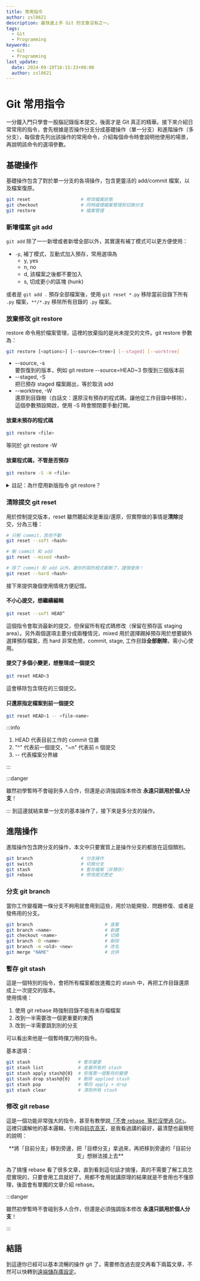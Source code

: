 ```yaml
---
title: 常用指令
author: zsl0621
description: 最快速上手 Git 的文章沒有之一。
tags:
  - Git
  - Programming
keywords:
  - Git
  - Programming
last_update:
  date: 2024-09-10T16:15:33+08:00
  author: zsl0621
---
```


# Git 常用指令

一分鐘入門只學會一股腦記錄版本提交，後面才是 Git 真正的精華。接下來介紹日常常用的指令，會先根據是否操作分支分成基礎操作（單一分支）和進階操作（多分支），每個會先列出該操作的常用命令，介紹每個命令時會說明他使用的場景，再說明該命令的選項參數。



## 基礎操作
基礎操作包含了對於單一分支的各項操作，包含更靈活的 add/commit 檔案，以及檔案復原。
```sh
git reset                   # 修改檔案狀態
git checkout                # 同時處理檔案管理和切換分支
git restore                 # 檔案管理
```


### 新增檔案 git add
`git add` 除了一一新增或者新增全部以外，其實還有補丁模式可以更方便使用：
- `-p`, 補丁模式，互動式加入預存，常用選項為
  - y, yes
  - n, no
  - d, 該檔案之後都不要加入
  - s, 切成更小的區塊 (hunk)

或者是 `git add .` 預存全部檔案後，使用 `git reset *.py` 移除當前目錄下所有 `.py` 檔案，`**/*.py` 移除所有目錄的 `.py` 檔案。


### 放棄修改 git restore
restore 命令用於檔案管理，這裡的放棄指的是尚未提交的文件。git restore 參數為：

```sh
git restore [<options>] [--source=<tree>] [--staged] [--worktree]
```

- --source, -s  
  要恢復到的版本，例如 git restore --source=HEAD~3 恢復到三個版本前
- --staged, -S  
  把已預存 staged 檔案踢出，等於取消 add
- --worktree, -W  
  還原到目錄樹（白話文：還原沒有預存的程式碼，讓他從工作目錄中移除），這個參數預設開啟，使用 -S 時會關閉要手動打開。

#### 放棄未預存的程式碼
```sh
git restore <file>
```
等同於 git restore -W

#### 放棄程式碼，不管是否預存
```sh
git restore -S -W <file>
```
  
<details>
  <summary>註記：為什麼用新版指令 git restore？</summary>

新手學習這個指令是最好的，因為舊版本檔案管理指令混雜，例如 `git reset <file>` 可以指定檔案踢出預存，但是 `git reset --hard HEAD` 強制還原到 HEAD 又不能指定檔案，`git checkout -- .` 可以還原 unstaged 檔案，卻又不能處理 staged 檔案。

[參考資料](https://dwye.dev/post/git-checkout-switch-restore/)
</details>


### 清除提交 git reset
用於控制提交版本，reset 雖然聽起來是重設/還原，但實際做的事情是**清除**提交，分為三種：

```sh
# 只刪 commit，其他不動
git reset --soft <hash>

# 刪 commit 和 add
git reset --mixed <hash>

# 除了 commit 和 add 以外，連你的寫的程式都刪了，謹慎使用！
git reset --hard <hash>
```
接下來提供幾個使用情境方便記憶。

#### 不小心提交，想繼續編輯
```sh
git reset --soft HEAD^
```

這個指令會取消最新的提交，但保留所有程式碼修改（保留在預存區 staging area）。另外兩個選項主要分成兩種情況，mixed 用於選擇踢掉預存用於想要額外選擇預存檔案，而 hard 非常危險，commit, stage, 工作目錄**全部刪除**，需小心使用。

#### 提交了多個小變更，想整理成一個提交
```sh
git reset HEAD~3
```

這會移除包含現在的三個提交。

#### 只還原指定檔案到前一個提交
```sh
git reset HEAD~1 -- <file-name>
```

:::info 

1. HEAD 代表目前工作的 commit 位置
2. "^" 代表前一個提交，"~n" 代表前 n 個提交
3. -- 代表檔案分界線

:::


:::danger

雖然初學暫時不會碰到多人合作，但還是必須強調版本修改 **永遠只該用於個人分支**！

:::
到這邊就結束單一分支的基本操作了，接下來是多分支的操作。


## 進階操作
進階操作包含跨分支的操作，本文中只要實質上是操作分支的都放在這個類別。
```sh
git branch                  # 分支操作
git switch                  # 切換分支
git stash                   # 暫存檔案（非預存）
git rebase                  # 修改提交歷史
```


### 分支 git branch
當你工作變複雜一條分支不夠用就會用到這些，用於功能開發、問題修復、或者是發佈用的分支。
```sh
git branch                           # 查看
git branch <name>                    # 新建
git checkout <name>                  # 切換
git branch -D <name>                 # 刪除
git branch -m <old> <new>            # 改名
git merge "NAME"                     # 合併
```


### 暫存 git stash
這是一個特別的指令，會把所有檔案都放進獨立的 stash 中，再把工作目錄還原成上一次提交的版本。  
使用情境：
1. 使用 git rebase 時強制目錄不能有未存檔檔案
2. 改到一半需要改一個更重要的東西
3. 改到一半需要跳到別的分支

可以看出來他是一個暫時擋刀用的指令。

基本選項：
```sh
git stash                  # 暫存變更
git stash list             # 查看所有的 stash
git stash apply stash@{0}  # 恢復第一個暫存的變更
git stash drop stash@{0}   # 刪除 applied stash
git stash pop              # 等同 apply + drop
git stash clear            # 清除所有 stash
```

### 修改 git rebase
這是一個功能非常強大的指令，甚至有教學說[「不會 rebase, 等於沒學過 Git」](https://myapollo.com.tw/blog/git-tutorial-rebase/)。這裡只講解他的基本邏輯，引用自[码农高天](https://www.youtube.com/watch?v=uj8hjLyEBmU)，是我看過講的最好，最清楚也最簡短的說明：

<center>**將「目前分支」移到旁邊，把「目標分支」拿過來，再把移到旁邊的「目前分支」想辦法接上去**</center>
<br />
為了搞懂 rebase 看了很多文章，直到看到這句話才搞懂，真的不需要了解工具怎麼實現的，只要會用工具就好了。用都不會用就講原理的結果就是不會用也不懂原理，後面會有單獨的文章介紹 rebase。


:::danger

雖然初學暫時不會碰到多人合作，但還是必須強調版本修改 **永遠只該用於個人分支**！

:::

## 結語
到這邊你已經可以基本流暢的操作 git 了，需要修改過去提交再看下兩篇文章，不然可以快轉到[遠端儲存庫設定](/docs/git/remote-setup)。